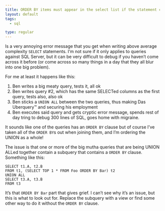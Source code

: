 ```yaml
---
title: ORDER BY items must appear in the select list if the statement contains a UNION operator
layout: default
tags:
  - sql

type: regular
---
```


Is a very annoying error message that you get when writing above average complexity `SELECT` statements. I’m not sure if it only applies to queries against SQL Server, but it can be very difficult to debug if you haven’t come across it before (or come across so many things in a day that they all blur into one big problem).

For me at least it happens like this:

1. Ben writes a big meaty query, tests it, all ok
2. Ben writes query #2, which has the same SELECTed columns as the first query, tests also, also ok
3. Ben sticks a `UNION ALL` between the two queries, thus making Das Uberquery&trade; and securing his employment
4. Ben executes said query and gets cryptic error message, spends rest of day tring to debug 300 lines of SQL, goes home with migraine.

It sounds like one of the queries has an `ORDER BY` clause but of course I’ve taken all of the `ORDER BY`s out when joining them, and I’m ordering the UNION as a whole!

The issue is that one or more of the big mutha queries that are being UNION ALLed together contain a subquery that contains a `ORDER BY` clause. Something like this:

    SELECT t1.A, t2.B
    FROM t1, (SELECT TOP 1 * FROM Foo ORDER BY Bar) t2
    UNION ALL
    SELECT t3.A, t3.B
    FROM t3

It’s that `ORDER BY Bar` part that gives grief. I can’t see why it’s an issue, but this is what to look out for. Replace the subquery with a view or find some other way to do it without the `ORDER BY` clause.


